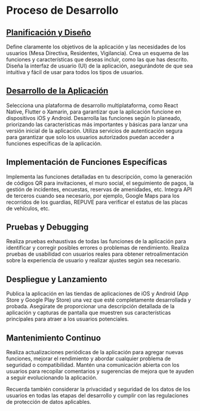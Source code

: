 # Proceso de Desarrollo
## [Planificación y Diseño](https://github.com/arriagardev/AccessConnect/blob/main/Docs/1.%20Planificaci%C3%B3n%20y%20Dise%C3%B1o.md)
Define claramente los objetivos de la aplicación y las necesidades de los usuarios (Mesa Directiva, Residentes, Vigilancia). Crea un esquema de las funciones y características que deseas incluir, como las que has descrito. Diseña la interfaz de usuario (UI) de la aplicación, asegurándote de que sea intuitiva y fácil de usar para todos los tipos de usuarios.

## [Desarrollo de la Aplicación](https://github.com/arriagardev/AccessConnect/blob/main/Docs/2.%20Desarrollo%20de%20la%20Aplicaci%C3%B3n.md)
Selecciona una plataforma de desarrollo multiplataforma, como React Native, Flutter o Xamarin, para garantizar que la aplicación funcione en dispositivos iOS y Android. Desarrolla las funciones según lo planeado, priorizando las características más importantes y básicas para lanzar una versión inicial de la aplicación. Utiliza servicios de autenticación segura para garantizar que solo los usuarios autorizados puedan acceder a funciones específicas de la aplicación.

## Implementación de Funciones Específicas
Implementa las funciones detalladas en tu descripción, como la generación de códigos QR para invitaciones, el muro social, el seguimiento de pagos, la gestión de incidentes, encuestas, reservas de amenidades, etc. Integra API de terceros cuando sea necesario, por ejemplo, Google Maps para los recorridos de los guardias, REPUVE para verificar el estatus de las placas de vehículos, etc.

## Pruebas y Debugging
Realiza pruebas exhaustivas de todas las funciones de la aplicación para identificar y corregir posibles errores o problemas de rendimiento. Realiza pruebas de usabilidad con usuarios reales para obtener retroalimentación sobre la experiencia de usuario y realizar ajustes según sea necesario.

## Despliegue y Lanzamiento
Publica la aplicación en las tiendas de aplicaciones de iOS y Android (App Store y Google Play Store) una vez que esté completamente desarrollada y probada. Asegúrate de proporcionar una descripción detallada de la aplicación y capturas de pantalla que muestren sus características principales para atraer a los usuarios potenciales.

## Mantenimiento Continuo
Realiza actualizaciones periódicas de la aplicación para agregar nuevas funciones, mejorar el rendimiento y abordar cualquier problema de seguridad o compatibilidad. Mantén una comunicación abierta con los usuarios para recopilar comentarios y sugerencias de mejora que te ayuden a seguir evolucionando la aplicación.

Recuerda también considerar la privacidad y seguridad de los datos de los usuarios en todas las etapas del desarrollo y cumplir con las regulaciones de protección de datos aplicables.
